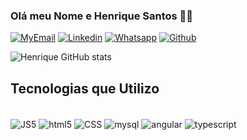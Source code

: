 ### Olá meu Nome e Henrique Santos 👋😄	


[![MyEmail](https://img.shields.io/badge/Gmail-D14836?style=for-the-badge&logo=gmail&logoColor=white)](https:/henriqueoficial.sp@gmail.com)
[![Linkedin](https://img.shields.io/badge/LinkedIn-0077B5?style=for-the-badge&logo=linkedin&logoColor=white)](https:/https://www.linkedin.com/in/henrique-de-jesus-santos-100559204/)
[![Whatsapp](https://img.shields.io/badge/WhatsApp-25D366?style=for-the-badge&logo=whatsapp&logoColor=white)](https:/)
[![Github](https://img.shields.io/badge/GitHub-100000?style=for-the-badge&logo=github&logoColor=white)](https://github.com/henriquedejs)

![Henrique GitHub stats](https://github-readme-stats.vercel.app/api?username=henriquedejs&show_icons=true&theme=onedark)

## Tecnologias que Utilizo

<div style="display: inline_block"><br/>
<img align="center" alt="JS5" src="https://img.shields.io/badge/JavaScript-F7DF1E?style=for-the-badge&logo=javascript&logoColor=black"/>
<img align="center" alt="html5" src="https://img.shields.io/badge/HTML5-E34F26?style=for-the-badge&logo=html5&logoColor=white"/>
<img align="center" alt="CSS" src="https://img.shields.io/badge/CSS-239120?&style=for-the-badge&logo=css3&logoColor=white"/>
<img align="center" alt="mysql" src="https://img.shields.io/badge/MySQL-00000F?style=for-the-badge&logo=mysql&logoColor=white"/>
<img align="center" alt="angular" src="https://img.shields.io/badge/Angular-DD0031?style=for-the-badge&logo=angular&logoColor=white"/>
<img align="center" alt="typescript" src="https://img.shields.io/badge/TypeScript-007ACC?style=for-the-badge&logo=typescript&logoColor=white"/>
</div>
